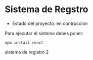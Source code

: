 <h1>Sistema de Regstro</h1>

- Estado del proyecto: en contruccion


Para ejecutar el sistema debes poner:


```npm install react```


sistema de registro 2
